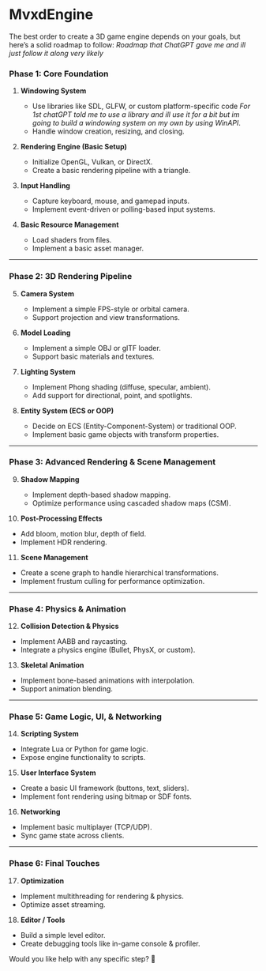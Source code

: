 # MvxdEngine

The best order to create a 3D game engine depends on your goals, but here’s a solid roadmap to follow:
*Roadmap that ChatGPT gave me and ill just follow it along very likely*

### **Phase 1: Core Foundation**
1. **Windowing System**  
   - Use libraries like SDL, GLFW, or custom platform-specific code *For 1st chatGPT told me to use a library and ill use it for a bit but im going to build a windowing system on my own by using WinAPI*.
   - Handle window creation, resizing, and closing.

2. **Rendering Engine (Basic Setup)**
   - Initialize OpenGL, Vulkan, or DirectX.
   - Create a basic rendering pipeline with a triangle.

3. **Input Handling**
   - Capture keyboard, mouse, and gamepad inputs.
   - Implement event-driven or polling-based input systems.

4. **Basic Resource Management**
   - Load shaders from files.
   - Implement a basic asset manager.

---

### **Phase 2: 3D Rendering Pipeline**
5. **Camera System**
   - Implement a simple FPS-style or orbital camera.
   - Support projection and view transformations.

6. **Model Loading**
   - Implement a simple OBJ or glTF loader.
   - Support basic materials and textures.

7. **Lighting System**
   - Implement Phong shading (diffuse, specular, ambient).
   - Add support for directional, point, and spotlights.

8. **Entity System (ECS or OOP)**
   - Decide on ECS (Entity-Component-System) or traditional OOP.
   - Implement basic game objects with transform properties.

---

### **Phase 3: Advanced Rendering & Scene Management**
9. **Shadow Mapping**
   - Implement depth-based shadow mapping.
   - Optimize performance using cascaded shadow maps (CSM).

10. **Post-Processing Effects**
   - Add bloom, motion blur, depth of field.
   - Implement HDR rendering.

11. **Scene Management**
   - Create a scene graph to handle hierarchical transformations.
   - Implement frustum culling for performance optimization.

---

### **Phase 4: Physics & Animation**
12. **Collision Detection & Physics**
   - Implement AABB and raycasting.
   - Integrate a physics engine (Bullet, PhysX, or custom).

13. **Skeletal Animation**
   - Implement bone-based animations with interpolation.
   - Support animation blending.

---

### **Phase 5: Game Logic, UI, & Networking**
14. **Scripting System**
   - Integrate Lua or Python for game logic.
   - Expose engine functionality to scripts.

15. **User Interface System**
   - Create a basic UI framework (buttons, text, sliders).
   - Implement font rendering using bitmap or SDF fonts.

16. **Networking**
   - Implement basic multiplayer (TCP/UDP).
   - Sync game state across clients.

---

### **Phase 6: Final Touches**
17. **Optimization**
   - Implement multithreading for rendering & physics.
   - Optimize asset streaming.

18. **Editor / Tools**
   - Build a simple level editor.
   - Create debugging tools like in-game console & profiler.

Would you like help with any specific step? 🚀
